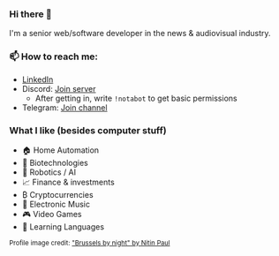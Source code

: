 ### Hi there 👋
I'm a senior web/software developer in the news & audiovisual industry.

### 📫 How to reach me:
* [LinkedIn](https://www.linkedin.com/in/emmanuelcapelle1)
* Discord: [Join server](https://discord.gg/jchFsrzxtE)
  * After getting in, write `!notabot` to get basic permissions
* Telegram: [Join channel](https://t.me/joinchat/GCtAhgegBXkyMDU0)

### What I like (besides computer stuff)
* 🏠 Home Automation
* 🧬 Biotechnologies
* 🤖 Robotics / AI
* 📈 Finance & investments
* ₿ Cryptocurrencies
* 🎵 Electronic Music
* 🎮 Video Games
* 👅 Learning Languages

<small>Profile image credit: ["Brussels by night" by Nitin Paul](https://www.flickr.com/photos/nitin_paul/31568673675)</small>

<!--
**Oscuro87/Oscuro87** is a ✨ _special_ ✨ repository because its `README.md` (this file) appears on your GitHub profile.

Here are some ideas to get you started:

- 🔭 I’m currently working on ...
- 🌱 I’m currently learning ...
- 👯 I’m looking to collaborate on ...
- 🤔 I’m looking for help with ...
- 💬 Ask me about ...
- 📫 How to reach me: ...
- 😄 Pronouns: ...
- ⚡ Fun fact: ...
-->
